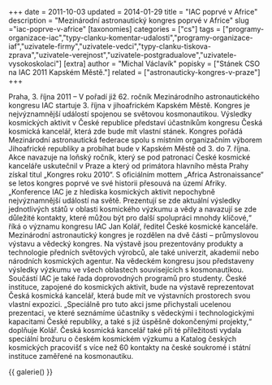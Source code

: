 +++
date = 2011-10-03
updated = 2014-01-29
title = "IAC poprvé v Africe"
description = "Mezinárodní astronautický kongres poprvé v Africe"
slug ="iac-poprve-v-africe"
[taxonomies]
categories = ["cs"]
tags = ["programy-organizace-iac","typy-clanku-komentar-udalosti","programy-organizace-iaf","uzivatele-firmy","uzivatele-vedci","typy-clanku-tiskova-zprava","uzivatele-verejnost","uzivatele-postgradualove","uzivatele-vysokoskolaci"]
[extra]
author = "Michal Václavík"
popisky = ["Stánek CSO na IAC 2011  Kapském Městě."]
related = ["astronauticky-kongres-v-praze"]
+++

Praha, 3. října 2011 – V pořadí již 62. ročník Mezinárodního astronautického kongresu IAC startuje 3. října v jihoafrickém Kapském Městě. Kongres je nejvýznamnější událostí spojenou se světovou kosmonautikou. Výsledky kosmických aktivit v České republice představí účastníkům kongresu Česká kosmická kancelář, která zde bude mít vlastní stánek. Kongres pořádá Mezinárodní astronautická federace spolu s místním organizačním výborem Jihoafrické republiky a probíhat bude v Kapském Městě od 3. do 7. října. Akce navazuje na loňský ročník, který se pod patronací České kosmické kanceláře uskutečnil v Praze a který od primátora hlavního města Prahy získal titul „Kongres roku 2010“. S oficiálním mottem „Africa Astronaissance“ se letos kongres poprvé ve své historii přesouvá na území Afriky. „Konference IAC je z hlediska kosmických aktivit nepochybně nejvýznamnější událostí na světě. Prezentují se zde aktuální výsledky jednotlivých států v oblasti kosmického výzkumu a vědy a navazují se zde důležité kontakty, které můžou být pro další spolupráci mnohdy klíčové,“ říká o významu kongresu IAC Jan Kolář, ředitel České kosmické kanceláře. Mezinárodní astronautický kongres je rozdělen na dvě části – průmyslovou výstavu a vědecký kongres. Na výstavě jsou prezentovány produkty a technologie předních světových výrobců, ale také univerzit, akademií nebo národních kosmických agentur. Na vědeckém kongresu jsou představeny výsledky výzkumu ve všech oblastech souvisejících s kosmonautikou. Součástí IAC je také řada doprovodných programů pro studenty. České instituce, zapojené do kosmických aktivit, bude na výstavě reprezentovat Česká kosmická kancelář, která bude mít ve výstavních prostorech svou vlastní expozici. „Speciálně pro tuto akci jsme přichystali ucelenou prezentaci, ve které seznámíme účastníky s vědeckými i technologickými kapacitami České republiky, a také s již úspěšně dokončenými projekty,“ doplňuje Kolář. Česká kosmická kancelář také při té příležitosti vydala speciální brožuru o českém kosmickém výzkumu a Katalog českých kosmických pracovišť s více než 60 kontakty na české soukromé i státní instituce zaměřené na kosmonautiku.

{{ galerie() }}
